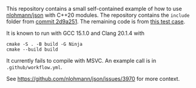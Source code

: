 This repository contains a small self-contained example of how to use [nlohmann/json](https://github.com/nlohmann/json)
with C++20 modules. The repository contains the `include` folder from
[commit 2d9a251](https://github.com/nlohmann/json/commit/2d9a251266f58b0b08f880c8ad4cc7a9a20014fe). The remaining code
is from [this test case](https://github.com/nlohmann/json/tree/develop/tests/module_cpp20).

It is known to run with GCC 15.1.0 and Clang 20.1.4 with

```shell
cmake -S . -B build -G Ninja
cmake --build build
```

It currently fails to compile with MSVC. An example call is in `.github/workflow.yml`.

See https://github.com/nlohmann/json/issues/3970 for more context.
